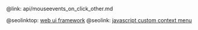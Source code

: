 @link: api/mouseevents_on_click_other.md

@seolinktop: [web ui framework](https://webix.com)
@seolink: [javascript custom context menu](https://webix.com/widget/contextmenu/)